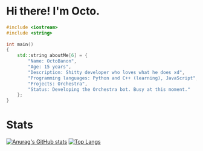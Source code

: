 # Hi there! I'm Octo.

```C++
#include <iostream>
#include <string>
 
int main()
{
    std::string aboutMe[6] = {
        "Name: OctoBanon", 
        "Age: 15 years", 
        "Description: Shitty developer who loves what he does xd", 
        "Programming languages: Python and C++ (learning), JavaScript",
        "Projects: Orchestra",
        "Status: Developing the Orchestra bot. Busy at this moment."
    };
}
```

# Stats
[![Anurag's GitHub stats](https://github-readme-stats.vercel.app/api?username=OctoBanon-Main&theme=dark)](https://github.com/anuraghazra/github-readme-stats)
[![Top Langs](https://github-readme-stats.vercel.app/api/top-langs/?username=OctoBanon-Main&theme=dark&layout=compact)](https://github.com/anuraghazra/github-readme-stats)
